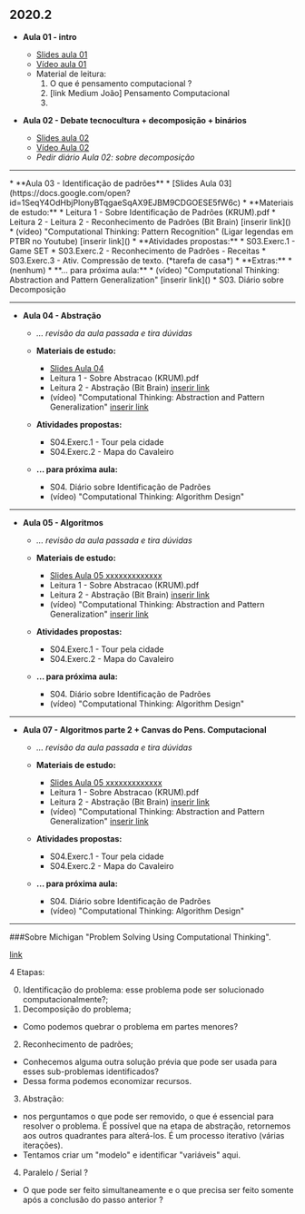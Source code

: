 ## 2020.2
* **Aula 01 - intro**
  * [Slides aula 01](https://docs.google.com/open?id=1tgjqoND_gBBaH-k_bY56_HVWVYi4XJ-QshBCy4BYAXU)
  * [Vídeo aula 01](https://web.microsoftstream.com/video/0a953e45-84ef-4f47-b582-bc2592541abf)
  * Material de leitura:
  	 1. O que é pensamento computacional ?
  	 2. [link Medium João] Pensamento Computacional
  	 3.  

* **Aula 02 - Debate tecnocultura + decomposição + binários** 
  * [Slides aula 02](https://docs.google.com/open?id=1H4UgFoospqWgVP2PIfArmpfYQ63a2pu_fbRL6Nekyg0)
  * [Vídeo Aula 02](https://web.microsoftstream.com/video/e3a1ce86-707b-4171-866b-459b8bfa39d5)
  * *Pedir diário Aula 02: sobre decomposição*

<hr>
* **Aula 03 - Identificação de padrões**
  * [Slides Aula 03](https://docs.google.com/open?id=1SeqY4OdHbjPIonyBTqgaeSqAX9EJBM9CDGOESE5fW6c)
  * **Materiais de estudo:**
     * Leitura 1 - Sobre Identificação de Padrões (KRUM).pdf
  	 * Leitura 2 - Leitura 2 - Reconhecimento de Padrões (Bit Brain) [inserir link]()
  	 * (vídeo) "Computational Thinking: Pattern Recognition" (Ligar legendas em PTBR no Youtube) [inserir link]()
  * **Atividades propostas:**
  	 * S03.Exerc.1 - Game SET
  	 * S03.Exerc.2 - Reconhecimento de Padrões - Receitas
  	 * S03.Exerc.3 - Ativ. Compressão de texto. (*tarefa de casa*)
  * **Extras:**
     * (nenhum)
  * **... para próxima aula:**
     * (vídeo) "Computational Thinking: Abstraction and Pattern Generalization" [inserir link]()
     * S03. Diário sobre Decomposição

<hr>


* **Aula 04 - Abstração**

  * *... revisão da aula passada e tira dúvidas*
  * **Materiais de estudo:**
     * [Slides Aula 04](https://docs.google.com/presentation/d/1ghMulczuhB23W2yM0FekBWYRT3r1LvztY3QfRCArpwc/edit?usp=sharing)
     * Leitura 1 - Sobre Abstracao (KRUM).pdf
     * Leitura 2 - Abstração (Bit Brain) [inserir link]()
     * (vídeo) "Computational Thinking: Abstraction and Pattern Generalization" [inserir link]()

  * **Atividades propostas:**
     * S04.Exerc.1 - Tour pela cidade
     * S04.Exerc.2 - Mapa do Cavaleiro

  * **... para próxima aula:**
     * S04. Diário sobre Identificação de Padrões
     * (vídeo) "Computational Thinking: Algorithm Design"

<hr>


* **Aula 05 - Algoritmos**

  * *... revisão da aula passada e tira dúvidas*
  * **Materiais de estudo:**
     * [Slides Aula 05 xxxxxxxxxxxxx](https://docs.google.com/presentation/d/1ghMulczuhB23W2yM0FekBWYRT3r1LvztY3QfRCArpwc/edit?usp=sharing)
     * Leitura 1 - Sobre Abstracao (KRUM).pdf
     * Leitura 2 - Abstração (Bit Brain) [inserir link]()
     * (vídeo) "Computational Thinking: Abstraction and Pattern Generalization" [inserir link]()

  * **Atividades propostas:**
     * S04.Exerc.1 - Tour pela cidade
     * S04.Exerc.2 - Mapa do Cavaleiro

  * **... para próxima aula:**
     * S04. Diário sobre Identificação de Padrões
     * (vídeo) "Computational Thinking: Algorithm Design"

<hr>

* **Aula 07 - Algoritmos parte 2 + Canvas do Pens. Computacional**

  * *... revisão da aula passada e tira dúvidas*
  * **Materiais de estudo:**
     * [Slides Aula 05 xxxxxxxxxxxxx](https://docs.google.com/presentation/d/1ghMulczuhB23W2yM0FekBWYRT3r1LvztY3QfRCArpwc/edit?usp=sharing)
     * Leitura 1 - Sobre Abstracao (KRUM).pdf
     * Leitura 2 - Abstração (Bit Brain) [inserir link]()
     * (vídeo) "Computational Thinking: Abstraction and Pattern Generalization" [inserir link]()

  * **Atividades propostas:**
     * S04.Exerc.1 - Tour pela cidade
     * S04.Exerc.2 - Mapa do Cavaleiro

  * **... para próxima aula:**
     * S04. Diário sobre Identificação de Padrões
     * (vídeo) "Computational Thinking: Algorithm Design"

     
     
     
     
     
<hr> 
     
###Sobre Michigan "Problem Solving Using Computational Thinking".

[link](https://www.coursera.org/learn/compthinking/lecture/u1EfA/introduction-to-the-graphic-organizer)


4 Etapas:

0. Identificação do problema: esse problema pode ser solucionado computacionalmente?;
1. Decomposição do problema;
  *  Como podemos quebrar o problema em partes menores?
2. Reconhecimento de padrões;
  * Conhecemos alguma outra solução prévia que pode ser usada para esses sub-problemas identificados?
  * Dessa forma podemos economizar recursos.

3. Abstração:
  * nos perguntamos o que pode ser removido, o que é essencial para resolver o problema. É possível que na etapa de abstração, retornemos aos outros quadrantes para alterá-los. É um processo iterativo (várias iterações).
  * Tentamos criar um "modelo" e identificar "variáveis" aqui.
4. Paralelo / Serial ? 
  * O que pode ser feito simultaneamente e o que precisa ser feito somente após a conclusão do passo anterior ?

   
